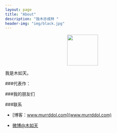 ```yaml
---
layout: page
title: "About"
description: "独木亦成林 "
header-img: "img/black.jpg"
---
```



<center>
    <p><img src="https://farm5.staticflickr.com/4307/36077095691_773f91a9b3_t.jpg" width="100" height="100" align="center"></p>
</center>

我是木如天。


###代表作：



###我的朋友们


###联系

- [博客：www.murrddol.com](www.murrddol.com)

- [微博@木如天](http://weibo.com/xirutia)







